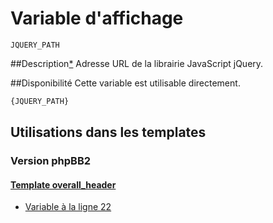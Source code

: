 # Variable d'affichage
```
JQUERY_PATH
```


##Description[*](https://fa-tvars.appspot.com/var/JQUERY_PATH)
Adresse URL de la librairie JavaScript jQuery.

##Disponibilité
Cette variable est utilisable directement.

```html
{JQUERY_PATH}
```

## Utilisations dans les templates

### Version phpBB2

#### [Template overall_header](subsilver/overall_header.md#readme)
* [Variable &agrave; la ligne 22](../subsilver/overall_header.tpl#L22)